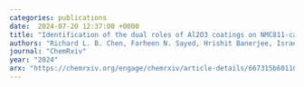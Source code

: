 ```yaml
---
categories: publications
date:  2024-07-20 12:37:00 +0000
title: "Identification of the dual roles of Al2O3 coatings on NMC811-cathodes via theory and experiment"
authors: "Richard L. B. Chen, Farheen N. Sayed, Hrishit Banerjee, Israel Temprano, Andrew J. Morris, and Clare P. Grey"
journal: "ChemRxiv"
year: "2024"
arx: "https://chemrxiv.org/engage/chemrxiv/article-details/667315b601103d79c59a70fe"
---
```

